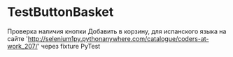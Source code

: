 # TestButtonBasket
Проверка наличия кнопки Добавить в корзину, для испанского языка на сайте 'http://selenium1py.pythonanywhere.com/catalogue/coders-at-work_207/'
через fixture PyTest
